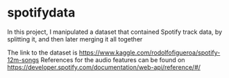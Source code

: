 # spotifydata
In this project, I manipulated a dataset that contained Spotify track data, by splitting it, and then later merging it all together

The link to the dataset is https://www.kaggle.com/rodolfofigueroa/spotify-12m-songs
References for the audio features can be found on https://developer.spotify.com/documentation/web-api/reference/#/
